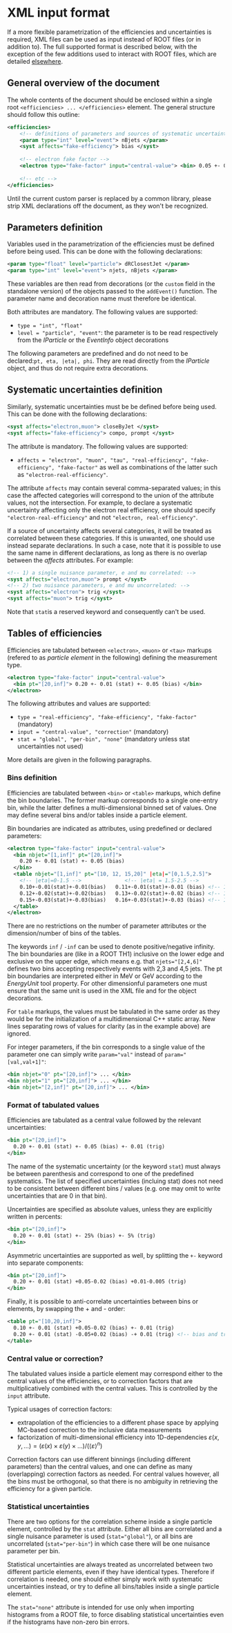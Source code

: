 # XML input format

If a more flexible parametrization of the efficiencies and uncertainties is required, XML files can be used as input instead of ROOT files (or in addition to). The full supported format is described below, with the exception of the few additions used to interact with ROOT files, which are detailed [elsewhere](./import_root.md). 


## General overview of the document

The whole contents of the document should be enclosed within a single root `<efficiencies> ... </efficiencies>` element. The general structure should follow this outline:

```xml
<efficiencies>
	<!-- definitions of parameters and sources of systematic uncertainties -->
	<param type="int" level="event"> nBjets </param>
	<syst affects="fake-efficiency"> bias </syst>
	
	<!-- electron fake factor -->
	<electron type="fake-factor" input="central-value"> <bin> 0.05 +- 0.01 (stat) +- 20% (bias) </bin> </electron>
	
	<!-- etc -->
</efficiencies>
```

Until the current custom parser is replaced by a common library, please strip XML declarations off the document, as they won't be recognized. 


## Parameters definition

Variables used in the parametrization of the efficiencies must be defined before being used. This can be done with the following declarations:

```xml
<param type="float" level="particle"> dRClosestJet </param>
<param type="int" level="event"> njets, nBjets </param>
```

These variables are then read from decorations (or the `custom` field in the standalone version) of the objects passed to the `addEvent()` function. The parameter name and decoration name must therefore be identical. 

Both attributes are mandatory. The following values are supported:

+ `type = "int", "float"`
+ `level = "particle", "event"`: the parameter is to be read respectively from the _IParticle_ or the _EventInfo_ object decorations 

The following parameters are predefined and do not need to be declared:`pt, eta, |eta|, phi`. They are read directly from the _IParticle_ object, and thus do not require extra decorations. 


## Systematic uncertainties definition

Similarly, systematic uncertainties must be be defined before being used. This can be done with the following declarations:

```xml
<syst affects="electron,muon"> closeByJet </syst>
<syst affects="fake-efficiency"> compo, prompt </syst>
```

The attribute is mandatory. The following values are supported:

+ `affects = "electron", "muon", "tau", "real-efficiency", "fake-efficiency", "fake-factor"` as well as combinations of the latter such as `"electron-real-efficiency"`.

The attribute `affects` may contain several comma-separated values; in this case the affected categories will correspond to the union of the attribute values, not the intersection. For example, to declare a systematic uncertainty affecting only the electron real efficiency, one should specify `"electron-real-efficiency"` and not `"electron, real-efficiency"`. 

If a source of uncertainty affects several categories, it will be treated as correlated between these categories. If this is unwanted, one should use instead separate declarations. In such a case, note that it is possible to use the same name in different declarations, as long as there is no overlap between the _affects_ attributes. For example:

```xml
<!-- 1) a single nuisance parameter, e and mu correlated: -->
<syst affects="electron,muon"> prompt </syst>
<!-- 2) two nuisance parameters, e and mu uncorrelated: --> 
<syst affects="electron"> trig </syst>
<syst affects="muon"> trig </syst>
```

Note that `stat`is a reserved keyword and consequently can't be used. 

## Tables of efficiencies

Efficiencies are tabulated between `<electron>`, `<muon>` or `<tau>` markups (refered to as _particle element_ in the following) defining the measurement type. 

```xml
<electron type="fake-factor" input="central-value">
  <bin pt="[20,inf]"> 0.20 +- 0.01 (stat) +- 0.05 (bias) </bin>
</electron>
```

The following attributes and values are supported:

+ `type = "real-efficiency", "fake-efficiency", "fake-factor"` (mandatory)
+ `input = "central-value", "correction"` (mandatory)
+ `stat = "global", "per-bin", "none"` (mandatory unless stat uncertainties not used)

More details are given in the following paragraphs. 

### Bins definition

Efficiencies are tabulated between `<bin>` or `<table>` markups, which define the bin boundaries. The former markup corresponds to a single one-entry bin, while the latter defines a multi-dimensional binned set of values. One may define several bins and/or tables inside a particle element. 

Bin boundaries are indicated as attributes, using predefined or declared parameters:

```xml
<electron type="fake-factor" input="central-value">
  <bin nbjet="[1,inf]" pt="[20,inf]">
    0.20 +- 0.01 (stat) +- 0.05 (bias)
  </bin>
  <table nbjet="[1,inf]" pt="[10, 12, 15,20]" |eta|="[0,1.5,2.5]">
    <!-- |eta|=0-1.5 -->              <!-- |eta| = 1.5-2.5 -->
    0.10+-0.01(stat)+-0.01(bias)   0.11+-0.01(stat)+-0.01 (bias) <!-- 10-12 GeV -->
    0.12+-0.02(stat)+-0.02(bias)   0.13+-0.02(stat)+-0.02 (bias) <!-- 12-15 GeV -->
    0.15+-0.03(stat)+-0.03(bias)   0.16+-0.03(stat)+-0.03 (bias) <!-- 15-20 GeV -->
  </table>
</electron>
```

There are no restrictions on the number of parameter attributes or the dimension/number of bins of the tables.  

The keywords `inf` / `-inf` can be used to denote positive/negative infinity. The bin boundaries are (like in a ROOT TH1) inclusive on the lower edge and exclusive on the upper edge, which means e.g. that `njets="[2,4,6]"` defines two bins accepting respectively events with 2,3 and 4,5 jets. The pt bin boundaries are interpreted either in MeV or GeV according to the *EnergyUnit* tool property. For other dimensionful parameters one must ensure that the same unit is used in the XML file and for the object decorations. 

For `table` markups, the values must be tabulated in the same order as they would be for the initialization of a multidimensional C++ static array. New lines separating rows of values for clarity (as in the example above) are ignored. 

For integer parameters, if the bin corresponds to a single value of the parameter one can simply write `param="val"` instead of `param="[val,val+1]"`: 

```xml
<bin nbjet="0" pt="[20,inf]"> ... </bin>
<bin nbjet="1" pt="[20,inf]"> ... </bin>
<bin nbjet="[2,inf]" pt="[20,inf]"> ... </bin>
```

### Format of tabulated values

Efficiencies are tabulated as a central value followed by the relevant uncertainties:
```xml
<bin pt="[20,inf]">
  0.20 +- 0.01 (stat) +- 0.05 (bias) +- 0.01 (trig)
</bin>
```

The name of the systematic uncertainty (or the keyword `stat`) must always be between parenthesis and correspond to one of the predefined systematics. The list of specified uncertainties (incluing stat) does not need to be consistent between different bins / values (e.g. one may omit to write uncertainties that are 0 in that bin).

Uncertainties are specified as absolute values, unless they are explicitly written in percents:
```xml
<bin pt="[20,inf]">
  0.20 +- 0.01 (stat) +- 25% (bias) +- 5% (trig)
</bin>
```

Asymmetric uncertainties are supported as well, by splitting the `+-` keyword into separate components:
```xml
<bin pt="[20,inf]">
  0.20 +- 0.01 (stat) +0.05-0.02 (bias) +0.01-0.005 (trig)
</bin>
```

Finally, it is possible to anti-correlate uncertainties between bins or elements, by swapping the + and - order:
```xml
<table pt="[10,20,inf]">
  0.10 +- 0.01 (stat) +0.05-0.02 (bias) +- 0.01 (trig)
  0.20 +- 0.01 (stat) -0.05+0.02 (bias) -+ 0.01 (trig) <!-- bias and trig anti-correlated with 10-20 bin -->
</table>
```

### Central value or correction?

The tabulated values inside a particle element may correspond either to the central values of the efficiencies, or to correction factors that are multiplicatively combined with the central values. This is controlled by the `input` attribute. 

Typical usages of correction factors:
+ extrapolation of the efficiencies to a different phase space by applying MC-based correction to the inclusive data measurements
+ factorization of multi-dimensional efficiency into 1D-dependencies $`\varepsilon(x,y,\ldots) = (\varepsilon(x)\times\varepsilon(y)\times\ldots)/(\langle\varepsilon\rangle^{n})`$

Correction factors can use different binnings (including different parameters) than the central values, and one can define as many (overlapping) correction factors as needed. For central values however, all the bins must be orthogonal, so that there is no ambiguity in retrieving the efficiency for a given particle. 

### Statistical uncertainties

There are two options for the correlation scheme inside a single particle element, controlled by the `stat` attribute. Either all bins are correlated and a single nuisance parameter is used (`stat="global"`), or all bins are uncorrelated (`stat="per-bin"`) in which case there will be one nuisance parameter per bin. 

Statistical uncertainties are always treated as uncorrelated between two different particle elements, even if they have identical types. Therefore if correlation is needed, one should either simply work with systematic uncertainties instead, or try to define all bins/tables inside a single particle element. 

The `stat="none"` attribute is intended for use only when importing histograms from a ROOT file, to force disabling statistical uncertainties even if the histograms have non-zero bin errors. 
